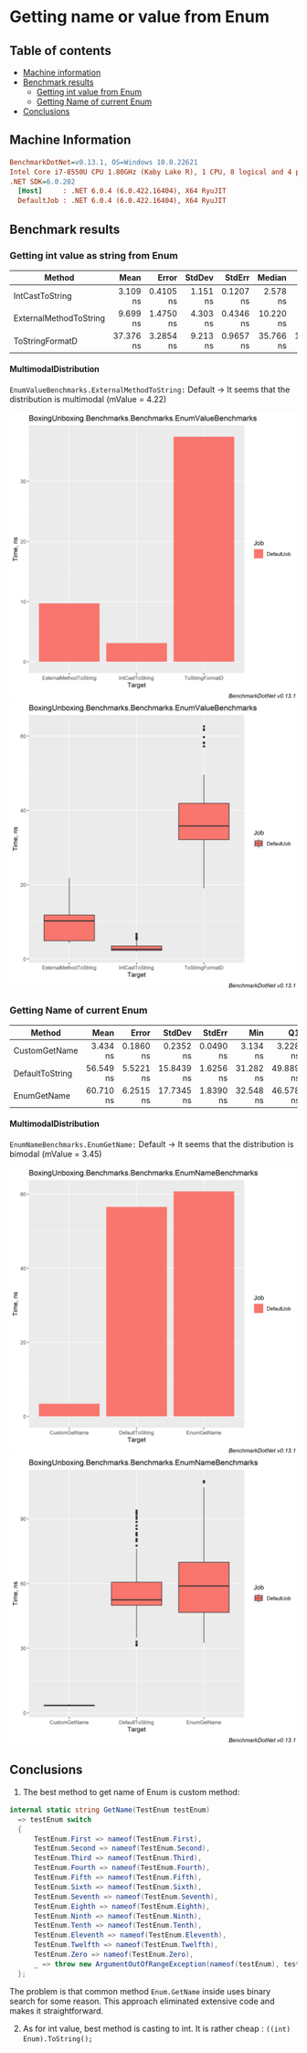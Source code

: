 # Getting name or value from Enum

## Table of contents
- [Machine information](#machine-information)
- [Benchmark results](#benchmark-results)
  * [Getting int value from Enum](#getting-int-value-from-enum)
  * [Getting Name of current Enum](#getting-name-of-current-enum)
- [Conclusions](#conclusions)

<a name="machine-info"></a>
## Machine Information

``` ini
BenchmarkDotNet=v0.13.1, OS=Windows 10.0.22621
Intel Core i7-8550U CPU 1.80GHz (Kaby Lake R), 1 CPU, 8 logical and 4 physical cores
.NET SDK=6.0.202
  [Host]     : .NET 6.0.4 (6.0.422.16404), X64 RyuJIT
  DefaultJob : .NET 6.0.4 (6.0.422.16404), X64 RyuJIT
```

<a name="benchmark-results"></a>
## Benchmark results

<a name="getting-int-value-from-enum"></a>
### Getting int value as string from Enum

| Method                 |      Mean |     Error |   StdDev |    StdErr |    Median |       Min |        Q1 |        Q3 |       Max |          Op/s |  Gen 0 | Allocated |
|------------------------|----------:|----------:|---------:|----------:|----------:|----------:|----------:|----------:|----------:|--------------:|-------:|----------:|
| IntCastToString        |  3.109 ns | 0.4105 ns | 1.151 ns | 0.1207 ns |  2.578 ns |  2.031 ns |  2.305 ns |  3.471 ns |  6.724 ns | 321,657,559.0 |      - |         - |
| ExternalMethodToString |  9.699 ns | 1.4750 ns | 4.303 ns | 0.4346 ns | 10.220 ns |  4.245 ns |  4.894 ns | 11.820 ns | 21.797 ns | 103,101,658.8 |      - |         - |
| ToStringFormatD        | 37.376 ns | 3.2854 ns | 9.213 ns | 0.9657 ns | 35.766 ns | 19.015 ns | 32.075 ns | 41.859 ns | 62.580 ns |  26,754,935.7 | 0.0057 |      24 B |
#### MultimodalDistribution
`EnumValueBenchmarks.ExternalMethodToString:` Default -> It seems that the distribution is multimodal (mValue = 4.22)

![BarPlot](assets/BoxingUnboxing.Benchmarks.Benchmarks.EnumValueBenchmarks-barplot.png)
![BoxPlot](assets/BoxingUnboxing.Benchmarks.Benchmarks.EnumValueBenchmarks-boxplot.png)


<a name="getting-name-of-current-enum"></a>
### Getting Name of current Enum

| Method          |      Mean |     Error |     StdDev |    StdErr |       Min |        Q1 |    Median |        Q3 |        Max |          Op/s |  Gen 0 | Allocated |
|-----------------|----------:|----------:|-----------:|----------:|----------:|----------:|----------:|----------:|-----------:|--------------:|-------:|----------:|
| CustomGetName   |  3.434 ns | 0.1860 ns |  0.2352 ns | 0.0490 ns |  3.134 ns |  3.228 ns |  3.445 ns |  3.569 ns |   3.988 ns | 291,230,187.1 |      - |         - |
| DefaultToString | 56.549 ns | 5.5221 ns | 15.8439 ns | 1.6256 ns | 31.282 ns | 49.889 ns | 52.423 ns | 60.615 ns |  93.776 ns |  17,683,834.4 | 0.0057 |      24 B |
| EnumGetName     | 60.710 ns | 6.2515 ns | 17.7345 ns | 1.8390 ns | 32.548 ns | 46.578 ns | 58.854 ns | 69.813 ns | 107.503 ns |  16,471,725.6 |      - |         - |

#### MultimodalDistribution
`EnumNameBenchmarks.EnumGetName:` Default -> It seems that the distribution is bimodal (mValue = 3.45)

![BarPlot](assets/BoxingUnboxing.Benchmarks.Benchmarks.EnumNameBenchmarks-barplot.png)
![BoxPlot](assets/BoxingUnboxing.Benchmarks.Benchmarks.EnumNameBenchmarks-boxplot.png)

<a name="conclusions"></a>
## Conclusions

1. The best method to get name of Enum is custom method:

```cs
internal static string GetName(TestEnum testEnum) 
  => testEnum switch
  {
      TestEnum.First => nameof(TestEnum.First),
      TestEnum.Second => nameof(TestEnum.Second),
      TestEnum.Third => nameof(TestEnum.Third),
      TestEnum.Fourth => nameof(TestEnum.Fourth),
      TestEnum.Fifth => nameof(TestEnum.Fifth),
      TestEnum.Sixth => nameof(TestEnum.Sixth),
      TestEnum.Seventh => nameof(TestEnum.Seventh),
      TestEnum.Eighth => nameof(TestEnum.Eighth),
      TestEnum.Ninth => nameof(TestEnum.Ninth),
      TestEnum.Tenth => nameof(TestEnum.Tenth),
      TestEnum.Eleventh => nameof(TestEnum.Eleventh),
      TestEnum.Twelfth => nameof(TestEnum.Twelfth),
      TestEnum.Zero => nameof(TestEnum.Zero),
      _ => throw new ArgumentOutOfRangeException(nameof(testEnum), testEnum, message: default)
  };
```

The problem is that common method `Enum.GetName` inside uses binary search for some reason. This approach eliminated extensive code and makes it straightforward.

2. As for int value, best method is casting to int. It is rather cheap : `((int) Enum).ToString();`